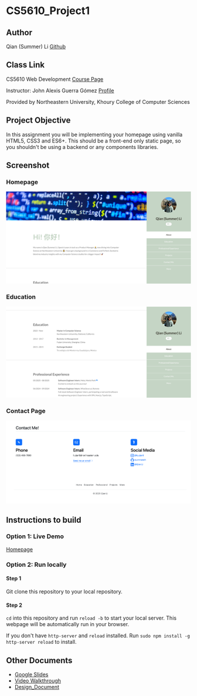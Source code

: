 # CS5610_Project1

## Author

Qian (Summer) Li
[Github](https://github.com/summereth)

## Class Link

CS5610 Web Development [Course Page](https://johnguerra.co/classes/webDevelopment_spring_2025/)

Instructor: John Alexis Guerra Gómez [Profile](https://johnguerra.co/)

Provided by Northeastern University, Khoury College of Computer Sciences

## Project Objective

In this assignment you will be implementing your homepage using vanilla HTML5, CSS3 and ES6+. This should be a front-end only static page, so you shouldn't be using a backend or any components libraries.

## Screenshot

### Homepage

![Screenshot of Homepage](./images/screenshot_home.png)

### Education

![Screenshot of Education Part](./images/screenshot_education.png)

### Contact Page

![Screenshot of Contact Page](./images/screenshot_contact.png)

## Instructions to build

### Option 1: Live Demo

[Homepage](https://summereth.github.io/CS5610_Project1)

### Option 2: Run locally

#### Step 1

Git clone this repository to your local repository.

#### Step 2

`cd` into this repository and run `reload -b` to start your local server. This webpage will be automatically run in your browser.

If you don't have `http-server` and `reload` installed. Run `sudo npm install -g http-server reload` to install.

## Other Documents

- [Google Slides](https://docs.google.com/presentation/d/1LA6EkmrGa7qBwppeXddITQe5W2JPaMPCAO7bhfIutTs/edit?usp=sharing)
- [Video Walkthrough](https://drive.google.com/file/d/1JgqoVLqbJqbab9okzoDznj-B5ona5Svl/view?usp=sharing)
- [Design_Document](./design_doc.md)
